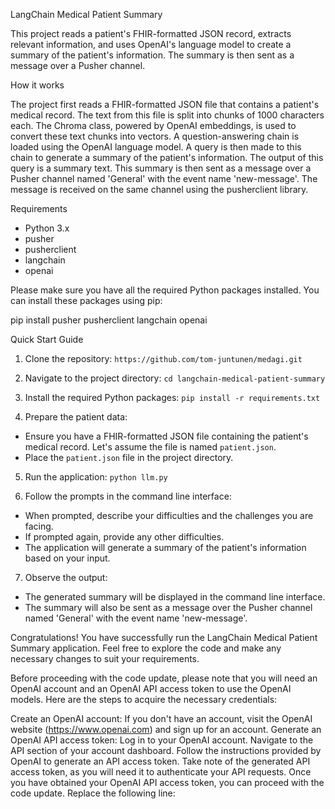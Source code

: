 LangChain Medical Patient Summary

This project reads a patient's FHIR-formatted JSON record, extracts relevant information, and uses OpenAI's language model to create a summary of the patient's information. The summary is then sent as a message over a Pusher channel.

How it works

The project first reads a FHIR-formatted JSON file that contains a patient's medical record. The text from this file is split into chunks of 1000 characters each. The Chroma class, powered by OpenAI embeddings, is used to convert these text chunks into vectors. A question-answering chain is loaded using the OpenAI language model. A query is then made to this chain to generate a summary of the patient's information. The output of this query is a summary text. This summary is then sent as a message over a Pusher channel named 'General' with the event name 'new-message'. The message is received on the same channel using the pusherclient library.

Requirements

- Python 3.x
- pusher
- pusherclient
- langchain
- openai

Please make sure you have all the required Python packages installed. You can install these packages using pip:

pip install pusher pusherclient langchain openai

Quick Start Guide

1. Clone the repository:
`https://github.com/tom-juntunen/medagi.git`

2. Navigate to the project directory:
`cd langchain-medical-patient-summary`

3. Install the required Python packages:
`pip install -r requirements.txt`

4. Prepare the patient data:
- Ensure you have a FHIR-formatted JSON file containing the patient's medical record. Let's assume the file is named `patient.json`.
- Place the `patient.json` file in the project directory.

5. Run the application:
`python llm.py`

6. Follow the prompts in the command line interface:
- When prompted, describe your difficulties and the challenges you are facing.
- If prompted again, provide any other difficulties.
- The application will generate a summary of the patient's information based on your input.

7. Observe the output:
- The generated summary will be displayed in the command line interface.
- The summary will also be sent as a message over the Pusher channel named 'General' with the event name 'new-message'.

Congratulations! You have successfully run the LangChain Medical Patient Summary application. Feel free to explore the code and make any necessary changes to suit your requirements.

Before proceeding with the code update, please note that you will need an OpenAI account and an OpenAI API access token to use the OpenAI models. Here are the steps to acquire the necessary credentials:

Create an OpenAI account: If you don't have an account, visit the OpenAI website (https://www.openai.com) and sign up for an account.
Generate an OpenAI API access token:
Log in to your OpenAI account.
Navigate to the API section of your account dashboard.
Follow the instructions provided by OpenAI to generate an API access token.
Take note of the generated API access token, as you will need it to authenticate your API requests.
Once you have obtained your OpenAI API access token, you can proceed with the code update. Replace the following line:

